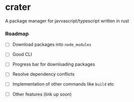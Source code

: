 # crater
A package manager for javvascript/typescript written in rust

### Roadmap
- [ ] Download packages into `node_modules`
- [ ] Good CLI
- [ ] Progress bar for downloading packages
- [ ] Resolve dependency conflicts
- [ ] Implementation of other commands like `build` etc
- [ ] Other features (link up soon)

